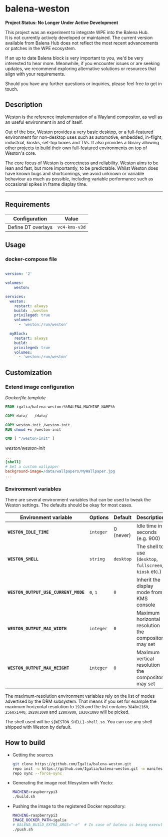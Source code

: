 # balena-weston

**Project Status: No Longer Under Active Development**

This project was an experiment to integrate WPE into the Balena Hub.  
It is not currently actively developed or maintained.  The current 
version available from Balena Hub does not reflect the most recent 
advancements or patches in the WPE ecosystem.

If an up to date Balena block is very important to you, we'd be very 
interested to hear more.  Meanwhile, if you encounter issues or are 
seeking updates, we recommend exploring alternative solutions or resources 
that align with your requirements.  

Should you have any further questions or inquiries, please feel free to 
get in touch.

## Description

Weston is the reference implementation of a Wayland compositor, as well as an
useful environment in and of itself.

Out of the box, Weston provides a very basic desktop, or a full-featured
environment for non-desktop uses such as automotive, embedded, in-flight,
industrial, kiosks, set-top boxes and TVs. It also provides a library allowing
other projects to build their own full-featured environments on top of
Weston's core.

The core focus of Weston is correctness and reliability. Weston aims to be
lean and fast, but more importantly, to be predictable. Whilst Weston does
have known bugs and shortcomings, we avoid unknown or variable behaviour as
much as possible, including variable performance such as occasional spikes in
frame display time.

---

## Requirements

| Configuration      | Value
|--------------------|---------------
| Define DT overlays | `vc4-kms-v3d`


## Usage

### docker-compose file

``` yaml

version: '2'

volumes:
    weston:

services:
  weston:
    restart: always
    build: ./weston
    privileged: true
    volumes:
      - 'weston:/run/weston'

  myBlock:
    restart: always
    build: .
    privileged: true
    volumes:
      - 'weston:/run/weston'
```

## Customization

### Extend image configuration

*Dockerfile.template*

```Dockerfile
FROM igalia/balena-weston:%%BALENA_MACHINE_NAME%%

COPY data/	 /data/

COPY weston-init /weston-init
RUN chmod +x /weston-init

CMD [ "/weston-init" ]
```

*weston/weston-init*

```ini
...
[shell]
# Set a custom wallpaper
background-image=/data/wallpapers/MyWallpaper.jpg
...
```

### Environment variables

There are several environment variables that can be used to tweak
the Weston settings. The defaults should be okay for most cases.

| Environment variable                       | Options   | Default   | Description
|--------------------------------------------|-----------|-----------|---------------------
| **`WESTON_IDLE_TIME`**                     | `integer` | 0 (never) | Idle time in seconds (e.g. 900)
| **`WESTON_SHELL`**                         | `string`  | `desktop` | The shell to use (`desktop`, `fullscreen`, `kiosk` etc.)
| **`WESTON_OUTPUT_USE_CURRENT_MODE`**       | `0`, `1`  | `0`       | Inherit the display mode from KMS console
| **`WESTON_OUTPUT_MAX_WIDTH`**              | `integer` | `0`       | Maximum horizontal resolution the compositor may set
| **`WESTON_OUTPUT_MAX_HEIGHT`**             | `integer` | `0`       | Maximum vertical resolution the compositor may set

The maximum-resolution environment variables rely on the list of modes
advertised by the DRM subsystem. That means if you set for example the
maximum horizontal resolution to `1920` and the list contains `3840x2160`,
`2560x1440`, `1920x1080` and `1280x800`, `1920x1080` will be picked.

The shell used will be `${WESTON_SHELL}-shell.so`. You can use any shell
shipped with Weston by default.

## How to build

* Getting the sources

  ```bash
  git clone https://github.com/Igalia/balena-weston.git
  repo init -u https://github.com/Igalia/balena-weston.git -m manifest-hardknott.xml -b main
  repo sync --force-sync
  ```

* Generating the image root filesystem with Yocto:

  ```bash
  MACHINE=raspberrypi3
  ./build.sh
  ```

* Pushing the image to the registered Docker repository:

  ```bash
  MACHINE=raspberrypi3
  IMAGE_DOCKER_PATH=igalia
  # BALENA_BUILD_EXTRA_ARGS="-e"  # In case of balena is being executed on a different host architecture than the balena machine target
  ./push.sh
  ```

